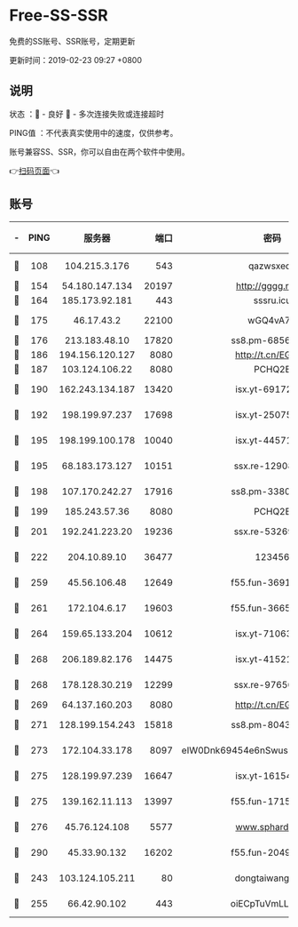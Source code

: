 # Free-SS-SSR

免费的SS账号、SSR账号，定期更新

更新时间：2019-02-23 09:27 +0800

## 说明

状态     ：🙂 - 良好 🙁 - 多次连接失败或连接超时

PING值   ：不代表真实使用中的速度，仅供参考。

账号兼容SS、SSR，你可以自由在两个软件中使用。

👉[扫码页面](https://liesauer.github.io/free-ss-ssr.github.io/)👈

## 账号

|-|PING|服务器|端口|密码|加密方式|区域|
|:----:|:----:|:-----:|-----:|:----:|:----:|:----:|
|🙂|108|104.215.3.176|543|qazwsxedc|aes-256-gcm|JP|
|🙂|154|54.180.147.134|20197|http://gggg.rocks|chacha20|KR|
|🙂|164|185.173.92.181|443|sssru.icu|rc4-md5|RU|
|🙂|175|46.17.43.2|22100|wGQ4vA7D|aes-256-gcm|RU|
|🙂|176|213.183.48.10|17820|ss8.pm-68560247|rc4-md5|RU|
|🙂|186|194.156.120.127|8080|http://t.cn/EGJIyrl|rc4-md5|RU|
|🙂|187|103.124.106.22|8080|PCHQ2E|rc4-md5|US|
|🙂|190|162.243.134.187|13420|isx.yt-69172520|aes-256-cfb|US|
|🙂|192|198.199.97.237|17698|isx.yt-25075255|aes-256-cfb|US|
|🙂|195|198.199.100.178|10040|isx.yt-44571737|aes-256-cfb|US|
|🙂|195|68.183.173.127|10151|ssx.re-12908740|aes-256-cfb|US|
|🙂|198|107.170.242.27|17916|ss8.pm-33807942|aes-256-cfb|US|
|🙂|199|185.243.57.36|8080|PCHQ2E|rc4-md5|US|
|🙂|201|192.241.223.20|19236|ssx.re-53269147|aes-256-cfb|US|
|🙂|222|204.10.89.10|36477|123456|aes-256-cfb|US|
|🙂|259|45.56.106.48|12649|f55.fun-36914510|aes-256-cfb|US|
|🙂|261|172.104.6.17|19603|f55.fun-36655557|aes-256-cfb|US|
|🙂|264|159.65.133.204|10612|isx.yt-71063430|aes-256-cfb|SG|
|🙂|268|206.189.82.176|14475|isx.yt-41521441|aes-256-cfb|SG|
|🙂|268|178.128.30.219|12299|ssx.re-97656059|aes-256-cfb|SG|
|🙂|269|64.137.160.203|8080|http://t.cn/EGJIyrl|rc4-md5|CA|
|🙂|271|128.199.154.243|15818|ss8.pm-80438797|aes-256-cfb|SG|
|🙂|273|172.104.33.178|8097|eIW0Dnk69454e6nSwuspv9DmS201tQ0D|aes-256-cfb|SG|
|🙂|275|128.199.97.239|16647|isx.yt-16154588|aes-256-cfb|SG|
|🙂|275|139.162.11.113|13997|f55.fun-17151617|aes-256-cfb|SG|
|🙂|276|45.76.124.108|5577|www.sphard.com|aes-256-cfb|AU|
|🙂|290|45.33.90.132|16202|f55.fun-20490140|aes-256-cfb|US|
|🙂|243|103.124.105.211|80|dongtaiwang.com|aes-256-cfb|US|
|🙂|255|66.42.90.102|443|oiECpTuVmLLxk4Ts|aes-256-cfb|US|
